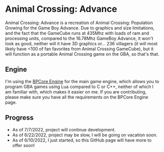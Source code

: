 # Animal Crossing: Advance
Animal Crossing: Advance is a recreation of Animal Crossing: Population Growing for the Game Boy Advance. Due to graphics and size limitations, and the fact that the GameCube runs at 435Mhz with loads of ram and processing units, compared to the 16.78Mhz GameBoy Advance, it won't look as good, neither will it have 3D graphics or... 236 villagers (it will most likely have <100 of fan favorites from Animal Crossing GameCube), but it will function as a portable Animal Crossing game on the GBA, so that's that.

## Engine
I'm using the [BPCore Engine](https://github.com/evanbowman/BPCore-Engine) for the main game engine, which allows you to program GBA games using Lua compared to C or C++, neither of which I am familiar with, which makes it easier on me. If you are contributing, please make sure you have all the requirements on the BPCore Engine page.

## Progress
- As of 7/7/2022, project will continue development.
- As of 6/22/2022, project may be slow, I will be going on vacation soon.
- As of 6/10/2022, I just started, so this GitHub page will have more to offer soon!
